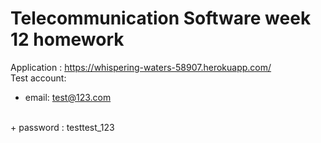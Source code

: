 # Telecommunication Software week 12 homework

Application : https://whispering-waters-58907.herokuapp.com/
<br />
Test account:
<br />
  + email: test@123.com
<br />
  + password : testtest_123
